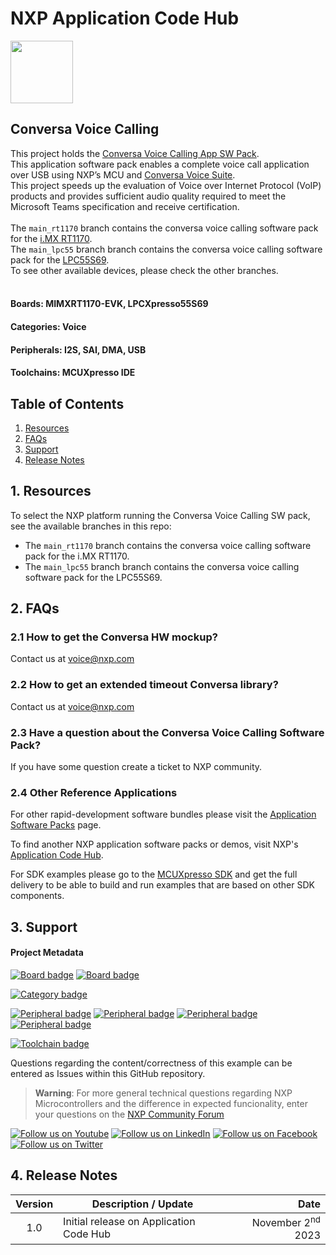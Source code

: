 # NXP Application Code Hub
[<img src="https://mcuxpresso.nxp.com/static/icon/nxp-logo-color.svg" width="100"/>](https://www.nxp.com)

## Conversa Voice Calling
This project holds the <a href="https://www.nxp.com/design/software/embedded-software/application-software-packs/application-software-pack-conversa-voice-calling:APP-SW-PACK-CONVERSA-VOICE">Conversa Voice Calling App SW Pack</a>.<br />This application software pack enables a complete voice call application over USB using NXP’s MCU and <a href="https://www.nxp.com/design/software/embedded-software/conversa-voice-suite:CONVERSA-VOICE-SUITE">Conversa Voice Suite</a>. <br />This project speeds up the evaluation of Voice over Internet Protocol (VoIP) products and provides sufficient audio quality required to meet the Microsoft Teams specification and receive certification.<br /><br />The ```main_rt1170``` branch contains the conversa voice calling software pack for the <a href="https://www.nxp.com/design/development-boards/i-mx-evaluation-and-development-boards/i-mx-rt1170-evaluation-kit:MIMXRT1170-EVK">i.MX RT1170</a>.<br />The ```main_lpc55``` branch branch contains the conversa voice calling software pack for the <a href="https://www.nxp.com/design/software/development-software/mcuxpresso-software-and-tools-/lpcxpresso-boards/lpcxpresso55s69-development-board:LPC55S69-EVK">LPC55S69</a>.<br />To see other available devices, please check the other branches.<br /><br />

#### Boards: MIMXRT1170-EVK, LPCXpresso55S69
#### Categories: Voice
#### Peripherals: I2S, SAI, DMA, USB
#### Toolchains: MCUXpresso IDE

## Table of Contents
1. [Resources](#step1)
6. [FAQs](#step2) 
7. [Support](#step3)
8. [Release Notes](#step4)

## 1. Resources<a name="step1"></a>
To select the NXP platform running the Conversa Voice Calling SW pack, see the available branches in this repo:
* The ```main_rt1170``` branch contains the conversa voice calling software pack for the i.MX RT1170.
* The ```main_lpc55``` branch branch contains the conversa voice calling software pack for the LPC55S69.

## 2. FAQs<a name="step2"></a>

### 2.1 How to get the Conversa HW mockup?
Contact us at voice@nxp.com

### 2.2 How to get an extended timeout Conversa library?
Contact us at voice@nxp.com

### 2.3 Have a question about the Conversa Voice Calling Software Pack?
If you have some question create a ticket to NXP community.

### 2.4 Other Reference Applications
For other rapid-development software bundles please visit the [Application Software Packs](https://www.nxp.com/design/software/embedded-software/application-software-packs:APPSWPACK) page.

To find another NXP application software packs or demos, visit NXP's [Application Code Hub](https://mcuxpresso.nxp.com/appcodehub).

For SDK examples please go to the [MCUXpresso SDK](https://github.com/nxp-mcuxpresso/mcux-sdk) and get the full delivery to be able to build and run examples that are based on other SDK components.

## 3. Support<a name="step3"></a>
#### Project Metadata
<!----- Boards ----->
[![Board badge](https://img.shields.io/badge/Board-MIMXRT1170&ndash;EVK-blue)](https://github.com/search?q=org%3Anxp-appcodehub+MIMXRT1170-EVK+in%3Areadme&type=Repositories) [![Board badge](https://img.shields.io/badge/Board-LPCXPRESSO55S69-blue)](https://github.com/search?q=org%3Anxp-appcodehub+LPCXpresso55S69+in%3Areadme&type=Repositories)

<!----- Categories ----->
[![Category badge](https://img.shields.io/badge/Category-VOICE-yellowgreen)](https://github.com/search?q=org%3Anxp-appcodehub+voice+in%3Areadme&type=Repositories)

<!----- Peripherals ----->
[![Peripheral badge](https://img.shields.io/badge/Peripheral-I2S-yellow)](https://github.com/search?q=org%3Anxp-appcodehub+i2s+in%3Areadme&type=Repositories) [![Peripheral badge](https://img.shields.io/badge/Peripheral-SAI-yellow)](https://github.com/search?q=org%3Anxp-appcodehub+sai+in%3Areadme&type=Repositories) [![Peripheral badge](https://img.shields.io/badge/Peripheral-DMA-yellow)](https://github.com/search?q=org%3Anxp-appcodehub+dma+in%3Areadme&type=Repositories) [![Peripheral badge](https://img.shields.io/badge/Peripheral-USB-yellow)](https://github.com/search?q=org%3Anxp-appcodehub+usb+in%3Areadme&type=Repositories)

<!----- Toolchains ----->
[![Toolchain badge](https://img.shields.io/badge/Toolchain-MCUXPRESSO%20IDE-orange)](https://github.com/search?q=org%3Anxp-appcodehub+mcux+in%3Areadme&type=Repositories)

Questions regarding the content/correctness of this example can be entered as Issues within this GitHub repository.

>**Warning**: For more general technical questions regarding NXP Microcontrollers and the difference in expected funcionality, enter your questions on the [NXP Community Forum](https://community.nxp.com/)

[![Follow us on Youtube](https://img.shields.io/badge/Youtube-Follow%20us%20on%20Youtube-red.svg)](https://www.youtube.com/@NXP_Semiconductors)
[![Follow us on LinkedIn](https://img.shields.io/badge/LinkedIn-Follow%20us%20on%20LinkedIn-blue.svg)](https://www.linkedin.com/company/nxp-semiconductors)
[![Follow us on Facebook](https://img.shields.io/badge/Facebook-Follow%20us%20on%20Facebook-blue.svg)](https://www.facebook.com/nxpsemi/)
[![Follow us on Twitter](https://img.shields.io/badge/Twitter-Follow%20us%20on%20Twitter-white.svg)](https://twitter.com/NXP)

## 4. Release Notes<a name="step4"></a>
| Version | Description / Update                           | Date                        |
|:-------:|------------------------------------------------|----------------------------:|
| 1.0     | Initial release on Application Code Hub        | November 2<sup>nd</sup> 2023 |